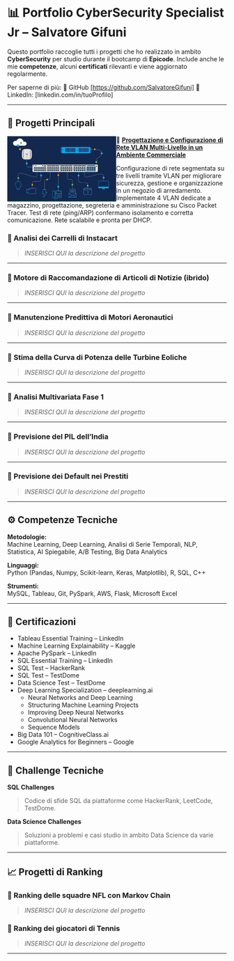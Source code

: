 # 📊 Portfolio CyberSecurity Specialist Jr – Salvatore Gifuni

Questo portfolio raccoglie tutti i progetti che ho realizzato in ambito **CyberSecurity** per studio durante il bootcamp di **Epicode**. Include anche le mie **competenze**, alcuni **certificati** rilevanti e viene aggiornato regolarmente.

Per saperne di più: 
🔗 GitHub [https://github.com/SalvatoreGifuni]
🔗 LinkedIn: [linkedin.com/in/tuoProfilo]  

---

## 📂 Progetti Principali

<img align="left" width="250" height="150" src="https://github.com/SalvatoreGifuni/Portfolio/blob/main/images/1.png?raw=true"> 🔸
**[Progettazione e Configurazione di Rete VLAN Multi-Livello in un Ambiente Commerciale](https://github.com/SalvatoreGifuni/Portfolio/tree/main/EPICODE_CS0225IT_PROJ/Proj1_VLAN)**

Configurazione di rete segmentata su tre livelli tramite VLAN per migliorare sicurezza, gestione e organizzazione in un negozio di arredamento. Implementate 4 VLAN dedicate a magazzino, progettazione, segreteria e amministrazione su Cisco Packet Tracer. Test di rete (ping/ARP) confermano isolamento e corretta comunicazione. Rete scalabile e pronta per DHCP.

### 🔸 Analisi dei Carrelli di Instacart
> _INSERISCI QUI la descrizione del progetto_

---

### 🔸 Motore di Raccomandazione di Articoli di Notizie (ibrido)
> _INSERISCI QUI la descrizione del progetto_

---

### 🔸 Manutenzione Predittiva di Motori Aeronautici
> _INSERISCI QUI la descrizione del progetto_

---

### 🔸 Stima della Curva di Potenza delle Turbine Eoliche
> _INSERISCI QUI la descrizione del progetto_

---

### 🔸 Analisi Multivariata Fase 1
> _INSERISCI QUI la descrizione del progetto_

---

### 🔸 Previsione del PIL dell’India
> _INSERISCI QUI la descrizione del progetto_

---

### 🔸 Previsione dei Default nei Prestiti
> _INSERISCI QUI la descrizione del progetto_

---

## ⚙️ Competenze Tecniche

**Metodologie:**  
Machine Learning, Deep Learning, Analisi di Serie Temporali, NLP, Statistica, AI Spiegabile, A/B Testing, Big Data Analytics

**Linguaggi:**  
Python (Pandas, Numpy, Scikit-learn, Keras, Matplotlib), R, SQL, C++

**Strumenti:**  
MySQL, Tableau, Git, PySpark, AWS, Flask, Microsoft Excel

---

## 📜 Certificazioni

- Tableau Essential Training – LinkedIn  
- Machine Learning Explainability – Kaggle  
- Apache PySpark – LinkedIn  
- SQL Essential Training – LinkedIn  
- SQL Test – HackerRank  
- SQL Test – TestDome  
- Data Science Test – TestDome  
- Deep Learning Specialization – deeplearning.ai  
  - Neural Networks and Deep Learning  
  - Structuring Machine Learning Projects  
  - Improving Deep Neural Networks  
  - Convolutional Neural Networks  
  - Sequence Models  
- Big Data 101 – CognitiveClass.ai  
- Google Analytics for Beginners – Google  

---

## 📌 Challenge Tecniche

**SQL Challenges**  
> Codice di sfide SQL da piattaforme come HackerRank, LeetCode, TestDome.

**Data Science Challenges**  
> Soluzioni a problemi e casi studio in ambito Data Science da varie piattaforme.

---

## 📈 Progetti di Ranking

### 🔸 Ranking delle squadre NFL con Markov Chain
> _INSERISCI QUI la descrizione del progetto_

### 🔸 Ranking dei giocatori di Tennis
> _INSERISCI QUI la descrizione del progetto_

---
